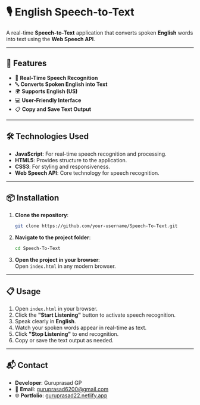 # 🎙️ **English Speech-to-Text**

A real-time **Speech-to-Text** application that converts spoken **English** words into text using the **Web Speech API**.

---

## 🚀 **Features**

- 🎤 **Real-Time Speech Recognition**  
- 🔤 **Converts Spoken English into Text**  
- 🌍 **Supports English (US)**  
- 💻 **User-Friendly Interface**  
- 📋 **Copy and Save Text Output**  

---

## 🛠️ **Technologies Used**

- **JavaScript**: For real-time speech recognition and processing.  
- **HTML5**: Provides structure to the application.  
- **CSS3**: For styling and responsiveness.  
- **Web Speech API**: Core technology for speech recognition.  

---

## 📦 **Installation**

1. **Clone the repository**:
    ```bash
    git clone https://github.com/your-username/Speech-To-Text.git
    ```

2. **Navigate to the project folder**:
    ```bash
    cd Speech-To-Text
    ```

3. **Open the project in your browser**:  
    Open `index.html` in any modern browser.

---

## 📋 **Usage**

1. Open `index.html` in your browser.  
2. Click the **"Start Listening"** button to activate speech recognition.  
3. Speak clearly in **English**.  
4. Watch your spoken words appear in real-time as text.  
5. Click **"Stop Listening"** to end recognition.  
6. Copy or save the text output as needed.  

---

## 📬 **Contact**

- **Developer**: Guruprasad GP
- 📧 **Email**: [guruprasad6200@gmail.com](mailto:guruprasad6200@gmail.com)  
- 🌐 **Portfolio**: [guruprasad22.netlify.app](https://guruprasad22.netlify.app)  
